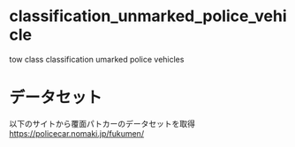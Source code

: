 # classification_unmarked_police_vehicle
tow class classification umarked police vehicles


# データセット
以下のサイトから覆面パトカーのデータセットを取得
https://policecar.nomaki.jp/fukumen/